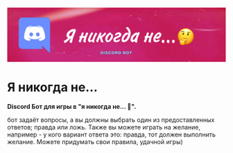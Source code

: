 ![Logo](assets/banner.png)
# Я никогда не...

**Discord Бот для игры в "я никогда не... 🤔".**

бот задаёт вопросы, а вы должны выбрать один из предоставленных ответов; правда или ложь. Также вы можете играть на желание, например - у кого вариант ответа это: правда, тот должен выполнить желание. Можете придумать свои правила, удачной игры)
